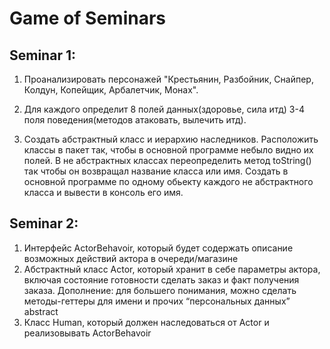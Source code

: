 # Game of Seminars

## Seminar 1: 

1. Проанализировать персонажей 
"Крестьянин, Разбойник, Снайпер, Колдун, Копейщик, Арбалетчик, Монах". 

2. Для каждого определит 8 полей данных(здоровье, сила итд) 3-4 поля поведения(методов атаковать, вылечить итд). 

3. Создать абстрактный класс и иерархию наследников. 
Расположить классы в пакет так, чтобы в основной программе небыло видно их полей. 
В не абстрактных классах переопределить метод toString() так чтобы он возвращал название класса или имя. 
Создать в основной программе по одному обьекту каждого не абстрактного класса и вывести в консоль его имя.

## Seminar 2:

1. Интерфейс ActorBehavoir,
   который будет содержать
   описание возможных
   действий актора в
   очереди/магазине
2. Абстрактный класс Actor,
   который хранит в себе
   параметры актора, включая
   состояние готовности сделать
   заказ и факт получения
   заказа. Дополнение: для большего понимания, можно сделать методы-геттеры для имени и прочих
   “персональных данных” abstract
3. Класс Human, который должен наследоваться от Actor и реализовывать ActorBehavoir
